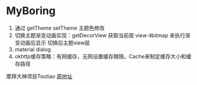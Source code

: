 # MyBoring
 1. 通过 getTheme setTheme 主题色修改
 2. 切换主题渐变动画实现：getDecorView 获取当前层 view-》bitmap 来执行渐变动画后显示 切换后主题view层
 3. material dialog
 4. okhttp缓存策略：有网缓存，无网设置缓存期限。Cache来制定缓存大小和缓存路径

摩拜大神项目Toutiao
[原地址](https://github.com/iMeiji/Toutiao)  

